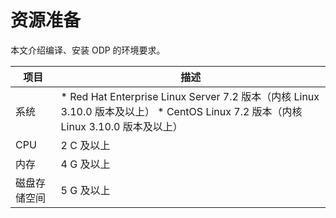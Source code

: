 资源准备 
=========================

本文介绍编译、安装 ODP 的环境要求。


|   项目   |                                                                                                                描述                                                                                                                |
|--------|----------------------------------------------------------------------------------------------------------------------------------------------------------------------------------------------------------------------------------|
| 系统     | *  Red Hat Enterprise Linux Server 7.2 版本（内核 Linux 3.10.0 版本及以上）    <!-- --> * CentOS Linux 7.2 版本（内核 Linux 3.10.0 版本及以上）    |
| CPU    | 2 C 及以上                                                                                                                                                                                                                          |
| 内存     | 4 G 及以上                                                                                                                                                                                                                          |
| 磁盘存储空间 | 5 G 及以上                                                                                                                                                                                                                          |


